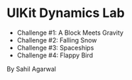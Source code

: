 # UIKit Dynamics Lab

- Challenge #1: A Block Meets Gravity
- Challenge #2: Falling Snow
- Challenge #3: Spaceships
- Challenge #4: Flappy Bird

By Sahil Agarwal
